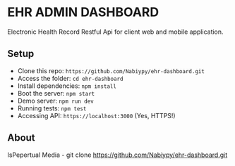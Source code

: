 # EHR ADMIN DASHBOARD
Electronic Health Record Restful Api for client web and mobile application.

## Setup

* Clone this repo: `https://github.com/Nabiypy/ehr-dashboard.git`
* Access the folder: `cd ehr-dashboard`
* Install dependencies: `npm install`
* Boot the server: `npm start`
* Demo server: `npm run dev`
* Running tests: `npm test`
* Accessing API: `https://localhost:3000` (Yes, HTTPS!)


## About

IsPepertual Media - git clone https://github.com/Nabiypy/ehr-dashboard.git

